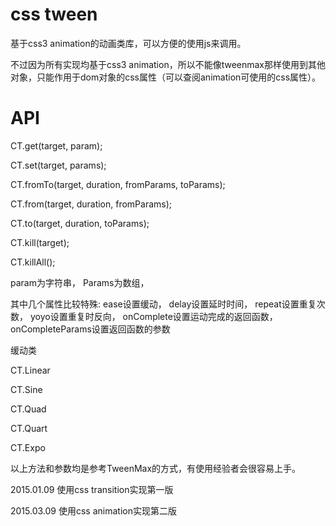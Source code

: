 css tween
============

基于css3 animation的动画类库，可以方便的使用js来调用。

不过因为所有实现均基于css3 animation，所以不能像tweenmax那样使用到其他对象，只能作用于dom对象的css属性（可以查阅animation可使用的css属性）。


API
============

CT.get(target, param);

CT.set(target, params);

CT.fromTo(target, duration, fromParams, toParams);

CT.from(target, duration, fromParams);

CT.to(target, duration, toParams);

CT.kill(target);

CT.killAll();

param为字符串，
Params为数组，

其中几个属性比较特殊:
ease设置缓动，
delay设置延时时间，
repeat设置重复次数，
yoyo设置重复时反向，
onComplete设置运动完成的返回函数，
onCompleteParams设置返回函数的参数


缓动类

CT.Linear

CT.Sine

CT.Quad

CT.Quart

CT.Expo



以上方法和参数均是参考TweenMax的方式，有使用经验者会很容易上手。


2015.01.09 使用css transition实现第一版

2015.03.09 使用css animation实现第二版